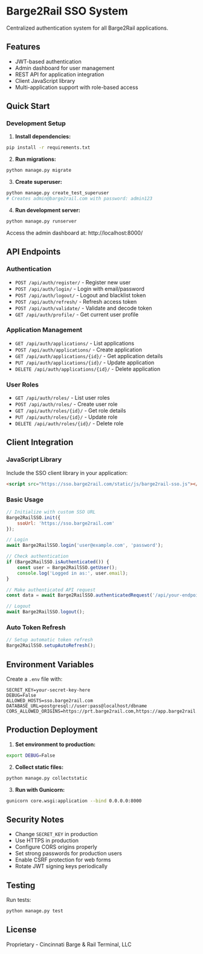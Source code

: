 # Barge2Rail SSO System

Centralized authentication system for all Barge2Rail applications.

## Features

- JWT-based authentication
- Admin dashboard for user management
- REST API for application integration
- Client JavaScript library
- Multi-application support with role-based access

## Quick Start

### Development Setup

1. **Install dependencies:**
```bash
pip install -r requirements.txt
```

2. **Run migrations:**
```bash
python manage.py migrate
```

3. **Create superuser:**
```bash
python manage.py create_test_superuser
# Creates admin@barge2rail.com with password: admin123
```

4. **Run development server:**
```bash
python manage.py runserver
```

Access the admin dashboard at: http://localhost:8000/

## API Endpoints

### Authentication

- `POST /api/auth/register/` - Register new user
- `POST /api/auth/login/` - Login with email/password
- `POST /api/auth/logout/` - Logout and blacklist token
- `POST /api/auth/refresh/` - Refresh access token
- `POST /api/auth/validate/` - Validate and decode token
- `GET /api/auth/profile/` - Get current user profile

### Application Management

- `GET /api/auth/applications/` - List applications
- `POST /api/auth/applications/` - Create application
- `GET /api/auth/applications/{id}/` - Get application details
- `PUT /api/auth/applications/{id}/` - Update application
- `DELETE /api/auth/applications/{id}/` - Delete application

### User Roles

- `GET /api/auth/roles/` - List user roles
- `POST /api/auth/roles/` - Create user role
- `GET /api/auth/roles/{id}/` - Get role details
- `PUT /api/auth/roles/{id}/` - Update role
- `DELETE /api/auth/roles/{id}/` - Delete role

## Client Integration

### JavaScript Library

Include the SSO client library in your application:

```html
<script src="https://sso.barge2rail.com/static/js/barge2rail-sso.js"></script>
```

### Basic Usage

```javascript
// Initialize with custom SSO URL
Barge2RailSSO.init({
    ssoUrl: 'https://sso.barge2rail.com'
});

// Login
await Barge2RailSSO.login('user@example.com', 'password');

// Check authentication
if (Barge2RailSSO.isAuthenticated()) {
    const user = Barge2RailSSO.getUser();
    console.log('Logged in as:', user.email);
}

// Make authenticated API request
const data = await Barge2RailSSO.authenticatedRequest('/api/your-endpoint/');

// Logout
await Barge2RailSSO.logout();
```

### Auto Token Refresh

```javascript
// Setup automatic token refresh
Barge2RailSSO.setupAutoRefresh();
```

## Environment Variables

Create a `.env` file with:

```env
SECRET_KEY=your-secret-key-here
DEBUG=False
ALLOWED_HOSTS=sso.barge2rail.com
DATABASE_URL=postgresql://user:pass@localhost/dbname
CORS_ALLOWED_ORIGINS=https://prt.barge2rail.com,https://app.barge2rail.com
```

## Production Deployment

1. **Set environment to production:**
```bash
export DEBUG=False
```

2. **Collect static files:**
```bash
python manage.py collectstatic
```

3. **Run with Gunicorn:**
```bash
gunicorn core.wsgi:application --bind 0.0.0.0:8000
```

## Security Notes

- Change `SECRET_KEY` in production
- Use HTTPS in production
- Configure CORS origins properly
- Set strong passwords for production users
- Enable CSRF protection for web forms
- Rotate JWT signing keys periodically

## Testing

Run tests:
```bash
python manage.py test
```

## License

Proprietary - Cincinnati Barge & Rail Terminal, LLC